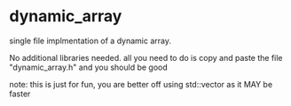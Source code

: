 # dynamic_array
single file implmentation of a dynamic array.

No additional libraries needed.
all you need to do is copy and paste the file "dynamic_array.h" and you should be
good

note: this is just for fun, you are better off using std::vector as it MAY be faster

